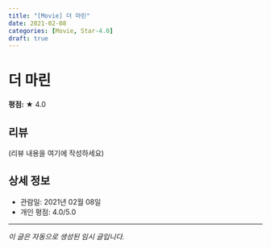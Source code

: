 ```yaml
---
title: "[Movie] 더 마린"
date: 2021-02-08
categories: [Movie, Star-4.0]
draft: true
---
```


# 더 마린

**평점:** ★ 4.0

## 리뷰

(리뷰 내용을 여기에 작성하세요)

## 상세 정보

- 관람일: 2021년 02월 08일
- 개인 평점: 4.0/5.0

---

*이 글은 자동으로 생성된 임시 글입니다.*
